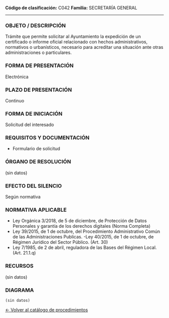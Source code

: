 
**Código de clasificación:** C042
**Familia:** SECRETARÍA GENERAL

---

### OBJETO / DESCRIPCIÓN

Trámite que permite solicitar al Ayuntamiento la expedición de un certificado o informe oficial relacionado con hechos administrativos, normativos o urbanísticos, necesario para acreditar una situación ante otras administraciones o particulares.

### FORMA DE PRESENTACIÓN

Electrónica

### PLAZO DE PRESENTACIÓN

Continuo

### FORMA DE INICIACIÓN

Solicitud del interesado

### REQUISITOS Y DOCUMENTACIÓN

- Formulario de solicitud

### ÓRGANO DE RESOLUCIÓN

(sin datos)

### EFECTO DEL SILENCIO

Según normativa

### NORMATIVA APLICABLE

- Ley Orgánica 3/2018, de 5 de diciembre, de Protección de Datos Personales y garantía de los derechos digitales (Norma Completa) 
- Ley 39/2015, de 1 de octubre, del Procedimiento Administrativo Común de las Administraciones Publicas. 
-Ley 40/2015, de 1 de octubre, de Régimen Jurídico del Sector Público. (Art. 30)
- Ley 7/1985, de 2 de abril, reguladora de las Bases del Régimen Local. (Art. 21.1.q)

### RECURSOS

(sin datos)

### DIAGRAMA

```mermaid
(sin datos)
```

[← Volver al catálogo de procedimientos](../buscador.md)
